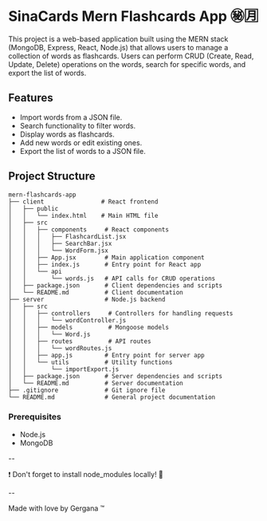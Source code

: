 # SinaCards Mern Flashcards App ㊙🈷

This project is a web-based application built using the MERN stack (MongoDB, Express, React, Node.js) that allows users to manage a collection of words as flashcards. Users can perform CRUD (Create, Read, Update, Delete) operations on the words, search for specific words, and export the list of words.

## Features

- Import words from a JSON file.
- Search functionality to filter words.
- Display words as flashcards.
- Add new words or edit existing ones.
- Export the list of words to a JSON file.

## Project Structure

```
mern-flashcards-app
├── client                # React frontend
│   ├── public
│   │   └── index.html    # Main HTML file
│   ├── src
│   │   ├── components     # React components
│   │   │   ├── FlashcardList.jsx
│   │   │   ├── SearchBar.jsx
│   │   │   └── WordForm.jsx
│   │   ├── App.jsx        # Main application component
│   │   ├── index.js       # Entry point for React app
│   │   └── api
│   │       └── words.js   # API calls for CRUD operations
│   ├── package.json       # Client dependencies and scripts
│   └── README.md          # Client documentation
├── server                 # Node.js backend
│   ├── src
│   │   ├── controllers     # Controllers for handling requests
│   │   │   └── wordController.js
│   │   ├── models          # Mongoose models
│   │   │   └── Word.js
│   │   ├── routes          # API routes
│   │   │   └── wordRoutes.js
│   │   ├── app.js         # Entry point for server app
│   │   └── utils          # Utility functions
│   │       └── importExport.js
│   ├── package.json       # Server dependencies and scripts
│   └── README.md          # Server documentation
├── .gitignore             # Git ignore file
└── README.md              # General project documentation
```

### Prerequisites

- Node.js
- MongoDB

--

❗ Don't forget to install node_modules locally! 🔺

--

Made with love by Gergana ™
